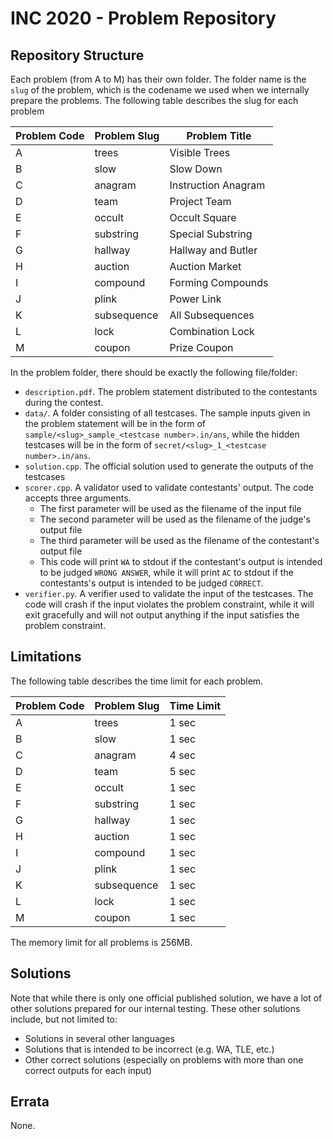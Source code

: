 # INC 2020 - Problem Repository

## Repository Structure

Each problem (from A to M) has their own folder. The folder name is the `slug` of the problem, which is the codename we used when we internally prepare the problems. The following table describes the slug for each problem

| Problem Code | Problem Slug | Problem Title       |
| ------------ | ------------ | ------------------- |
| A            | trees        | Visible Trees       |
| B            | slow         | Slow Down           |
| C            | anagram      | Instruction Anagram |
| D            | team         | Project Team        |
| E            | occult       | Occult Square       |
| F            | substring    | Special Substring   |
| G            | hallway      | Hallway and Butler  |
| H            | auction      | Auction Market      |
| I            | compound     | Forming Compounds   |
| J            | plink        | Power Link          |
| K            | subsequence  | All Subsequences    |
| L            | lock         | Combination Lock    |
| M            | coupon       | Prize Coupon        |

In the problem folder, there should be exactly the following file/folder:

- `description.pdf`. The problem statement distributed to the contestants during the contest.
- `data/`. A folder consisting of all testcases. The sample inputs given in the problem statement will be in the form of `sample/<slug>_sample_<testcase number>.in/ans`, while the hidden testcases will be in the form of `secret/<slug>_1_<testcase number>.in/ans`.
- `solution.cpp`. The official solution used to generate the outputs of the testcases
- `scorer.cpp`. A validator used to validate contestants' output. The code accepts three arguments.
  - The first parameter will be used as the filename of the input file
  - The second parameter will be used as the filename of the judge's output file
  - The third parameter will be used as the filename of the contestant's output file
  - This code will print `WA` to stdout if the contestant's output is intended to be judged `WRONG ANSWER`, while it will print `AC` to stdout if the contestants's output is intended to be judged `CORRECT`.
- `verifier.py`. A verifier used to validate the input of the testcases. The code will crash if the input violates the problem constraint, while it will exit gracefully and will not output anything if the input satisfies the problem constraint.

## Limitations

The following table describes the time limit for each problem.

| Problem Code | Problem Slug | Time Limit |
| ------------ | ------------ | ---------- |
| A            | trees        | 1 sec      |
| B            | slow         | 1 sec      |
| C            | anagram      | 4 sec      |
| D            | team         | 5 sec      |
| E            | occult       | 1 sec      |
| F            | substring    | 1 sec      |
| G            | hallway      | 1 sec      |
| H            | auction      | 1 sec      |
| I            | compound     | 1 sec      |
| J            | plink        | 1 sec      |
| K            | subsequence  | 1 sec      |
| L            | lock         | 1 sec      |
| M            | coupon       | 1 sec      |

The memory limit for all problems is 256MB.

## Solutions

Note that while there is only one official published solution, we have a lot of other solutions prepared for our internal testing. These other solutions include, but not limited to:

- Solutions in several other languages
- Solutions that is intended to be incorrect (e.g. WA, TLE, etc.)
- Other correct solutions (especially on problems with more than one correct outputs for each input)

## Errata

None.
